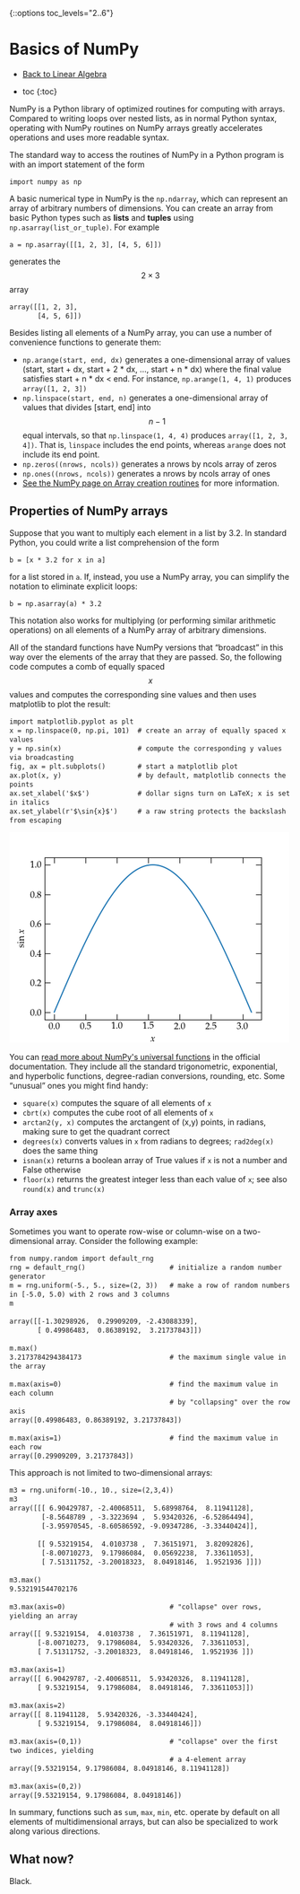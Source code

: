 {::options toc_levels="2..6"}

# Basics of NumPy

+ [Back to Linear Algebra](LinearAlgebra.md)


* toc
{:toc}

NumPy is a Python library of optimized routines for computing with arrays. Compared to writing loops over nested lists, as in normal Python syntax, operating with NumPy routines on NumPy arrays greatly accelerates operations and uses more readable syntax.

The standard way to access the routines of NumPy in a Python program is with an import statement of the form

    import numpy as np


A basic numerical type in NumPy is the `np.ndarray`, which can represent an array of arbitrary numbers of dimensions. You can create an array from basic Python types such as **lists** and **tuples** using `np.asarray(list_or_tuple)`. For example

    a = np.asarray([[1, 2, 3], [4, 5, 6]])

generates the $$2\times 3$$ array

    array([[1, 2, 3],
           [4, 5, 6]])

Besides listing all elements of a NumPy array, you can use a number of convenience functions to generate them:

+ `np.arange(start, end, dx)` generates a one-dimensional array of values (start, start + dx, start + 2 * dx, ..., start + n * dx) where the final value satisfies start + n * dx < end. For instance, `np.arange(1, 4, 1)` produces  `array([1, 2, 3])`
+ `np.linspace(start, end, n)` generates a one-dimensional array of values that divides [start, end] into $$n-1$$ equal intervals, so that `np.linspace(1, 4, 4)` produces `array([1, 2, 3, 4])`. That is, `linspace` includes the end points, whereas `arange` does not include its end point.
+ `np.zeros((nrows, ncols))` generates a nrows by ncols array of zeros
+ `np.ones((nrows, ncols))` generates a nrows by ncols array of ones
+ [See the NumPy page on Array creation routines](https://numpy.org/doc/stable/reference/routines.array-creation.html) for more information.


## Properties of NumPy arrays

Suppose that you want to multiply each element in a list by 3.2. In standard Python, you could write a list comprehension of the form

    b = [x * 3.2 for x in a]

for a list stored in `a`. If, instead, you use a NumPy array, you can simplify the notation to eliminate explicit loops:

    b = np.asarray(a) * 3.2

This notation also works for multiplying (or performing similar arithmetic operations) on all elements of a NumPy array of arbitrary dimensions.

All of the standard functions have NumPy versions that “broadcast” in this way over the elements of the array that they are passed. So, the following code computes a comb of equally spaced $$x$$ values and computes the corresponding sine values and then uses matplotlib to plot the result:

    import matplotlib.pyplot as plt
    x = np.linspace(0, np.pi, 101)  # create an array of equally spaced x values
    y = np.sin(x)                   # compute the corresponding y values via broadcasting
    fig, ax = plt.subplots()        # start a matplotlib plot
    ax.plot(x, y)                   # by default, matplotlib connects the points
    ax.set_xlabel('$x$')            # dollar signs turn on LaTeX; x is set in italics
    ax.set_ylabel(r'$\sin{x}$')     # a raw string protects the backslash from escaping

![Sine plot](figs/sineplot.png)

You can [read more about NumPy's universal functions](https://numpy.org/doc/stable/reference/ufuncs.html) in the official documentation. They include all the standard trigonometric, exponential, and hyperbolic functions, degree-radian conversions, rounding, etc. Some “unusual” ones you might find handy:

+ `square(x)` computes the square of all elements of `x`
+ `cbrt(x)` computes the cube root of all elements of `x`
+ `arctan2(y, x)` computes the arctangent of (x,y) points, in radians, making sure to get the quadrant correct
+ `degrees(x)` converts values in `x` from radians to degrees; `rad2deg(x)` does the same thing
+ `isnan(x)` returns a boolean array of True values if `x` is not a number and False otherwise
+ `floor(x)` returns the greatest integer less than each value of `x`; see also `round(x)` and `trunc(x)`

### Array axes

Sometimes you want to operate row-wise or column-wise on a two-dimensional array. Consider the following example:

    from numpy.random import default_rng
    rng = default_rng()                     # initialize a random number generator
    m = rng.uniform(-5., 5., size=(2, 3))   # make a row of random numbers in [-5.0, 5.0) with 2 rows and 3 columns
    m

    array([[-1.30298926,  0.29909209, -2.43088339],
           [ 0.49986483,  0.86389192,  3.21737843]])
    
    m.max()
    3.2173784294384173                      # the maximum single value in the array

    m.max(axis=0)                           # find the maximum value in each column
                                            # by "collapsing" over the row axis
    array([0.49986483, 0.86389192, 3.21737843])

    m.max(axis=1)                           # find the maximum value in each row
    array([0.29909209, 3.21737843])

This approach is not limited to two-dimensional arrays:

    m3 = rng.uniform(-10., 10., size=(2,3,4))
    m3
    array([[[ 6.90429787, -2.40068511,  5.68998764,  8.11941128],
            [-8.5648789 , -3.3223694 ,  5.93420326, -6.52864494],
            [-3.95970545, -8.60586592, -9.09347286, -3.33440424]],

           [[ 9.53219154,  4.0103738 ,  7.36151971,  3.82092826],
            [-8.00710273,  9.17986084,  0.05692238,  7.33611053],
            [ 7.51311752, -3.20018323,  8.04918146,  1.9521936 ]]])
    
    m3.max()
    9.532191544702176

    m3.max(axis=0)                          # "collapse" over rows, yielding an array
                                            # with 3 rows and 4 columns
    array([[ 9.53219154,  4.0103738 ,  7.36151971,  8.11941128],
           [-8.00710273,  9.17986084,  5.93420326,  7.33611053],
           [ 7.51311752, -3.20018323,  8.04918146,  1.9521936 ]])
    
    m3.max(axis=1)
    array([[ 6.90429787, -2.40068511,  5.93420326,  8.11941128],
           [ 9.53219154,  9.17986084,  8.04918146,  7.33611053]])
    
    m3.max(axis=2)
    array([[ 8.11941128,  5.93420326, -3.33440424],
           [ 9.53219154,  9.17986084,  8.04918146]])
    
    m3.max(axis=(0,1))                      # "collapse" over the first two indices, yielding
                                            # a 4-element array
    array([9.53219154, 9.17986084, 8.04918146, 8.11941128])
    
    m3.max(axis=(0,2))
    array([9.53219154, 9.17986084, 8.04918146])

In summary, functions such as `sum`, `max`, `min`, etc. operate by default on all elements of multidimensional arrays, but can also be specialized to work along various directions.

## What now?

Black.